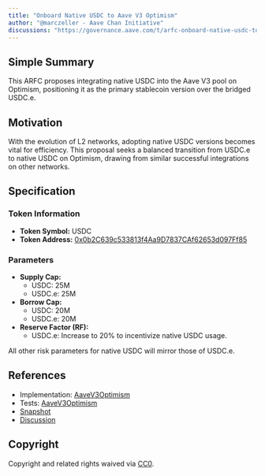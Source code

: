 ```yaml
---
title: "Onboard Native USDC to Aave V3 Optimism"
author: "@marczeller - Aave Chan Initiative"
discussions: "https://governance.aave.com/t/arfc-onboard-native-usdc-to-aave-v3-optimism-market/15463"
---
```


## Simple Summary

This ARFC proposes integrating native USDC into the Aave V3 pool on Optimism, positioning it as the primary stablecoin version over the bridged USDC.e.

## Motivation

With the evolution of L2 networks, adopting native USDC versions becomes vital for efficiency. This proposal seeks a balanced transition from USDC.e to native USDC on Optimism, drawing from similar successful integrations on other networks.

## Specification

### Token Information

- **Token Symbol:** USDC
- **Token Address:** [0x0b2C639c533813f4Aa9D7837CAf62653d097Ff85](https://optimistic.etherscan.io/address/0x0b2C639c533813f4Aa9D7837CAf62653d097Ff85)

### Parameters

- **Supply Cap:**
  - USDC: 25M
  - USDC.e: 25M
- **Borrow Cap:**
  - USDC: 20M
  - USDC.e: 20M
- **Reserve Factor (RF):**
  - USDC.e: Increase to 20% to incentivize native USDC usage.

All other risk parameters for native USDC will mirror those of USDC.e.

## References

- Implementation: [AaveV3Optimism](https://github.com/bgd-labs/aave-proposals-v3/blob/84cee62f8de8e53c7459e7f30297e06c70f8b7d6/src/20231122_AaveV3Optimism_OnboardNativeUSDCToAaveV3Optimism/AaveV3Optimism_OnboardNativeUSDCToAaveV3Optimism_20231122.sol)
- Tests: [AaveV3Optimism](https://github.com/bgd-labs/aave-proposals-v3/blob/84cee62f8de8e53c7459e7f30297e06c70f8b7d6/src/20231122_AaveV3Optimism_OnboardNativeUSDCToAaveV3Optimism/AaveV3Optimism_OnboardNativeUSDCToAaveV3Optimism_20231122.t.sol)
- [Snapshot](https://snapshot.org/#/aave.eth/proposal/0xf04fdb85e27849310557716d09fb2ed7f84b1a8c4f493088899ad91a2d834fb0)
- [Discussion](https://governance.aave.com/t/arfc-onboard-native-usdc-to-aave-v3-optimism-market/15463)

## Copyright

Copyright and related rights waived via [CC0](https://creativecommons.org/publicdomain/zero/1.0/).
